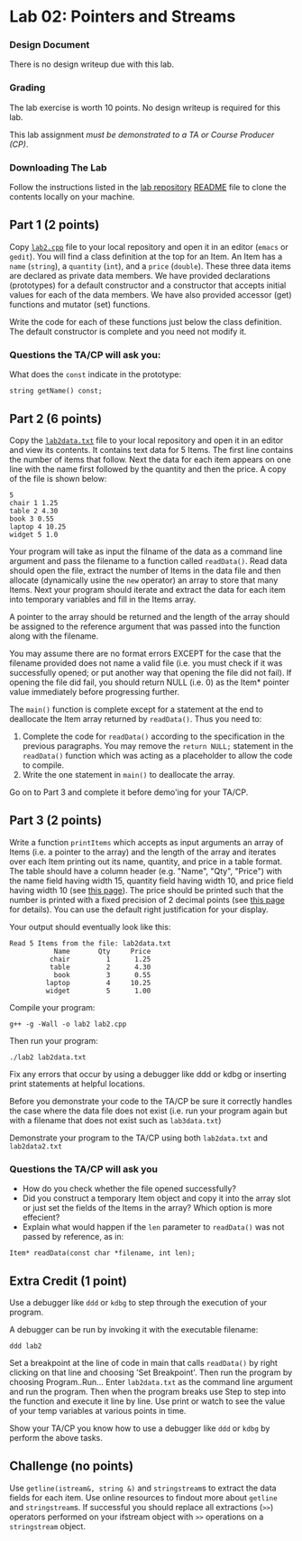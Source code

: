 Lab 02: Pointers and Streams
===========================

### Design Document
There is no design writeup due with this lab.

### Grading
The lab exercise is worth 10 points. No design writeup is required for this lab.

This lab assignment *must be demonstrated to a TA or Course Producer (CP)*.

### Downloading The Lab
Follow the instructions listed in the [lab repository](https://github.com/usc-csci102-spring2013/labs) [README](https://github.com/usc-csci102-spring2013/labs/blob/master/README.md) file to clone the contents locally on your machine.

## Part 1 (2 points)
Copy [`lab2.cpp`](https://github.com/usc-csci102-spring2013/labs/blob/master/lab02/lab2.cpp) file to your local repository and open it in an editor (`emacs` or `gedit`).  You will find a class definition at the top for an Item. An Item has a `name` (`string`), a `quantity` (`int`), and a `price` (`double`).  These three data items are declared as private data members. We have provided declarations (prototypes) for a default constructor and a constructor that accepts initial values for each of the data members. We have also provided accessor (get) functions and mutator (set) functions.

Write the code for each of these functions just below the class definition.  The default constructor is complete and you need not modify it.

### Questions the TA/CP will ask you:
What does the `const` indicate in the prototype: 
```
string getName() const;
```

## Part 2 (6 points)
Copy the [`lab2data.txt`](https://github.com/usc-csci102-spring2013/labs/blob/master/lab02/lab2data.txt) file to your local repository and open it in an editor and view its contents. It contains text data for 5 Items. The first line contains the number of items that follow.  Next the data for each item appears on one line with the name first followed by the quantity and then the price. A copy of the file is shown below:
```
5
chair 1 1.25
table 2 4.30
book 3 0.55
laptop 4 10.25
widget 5 1.0
```

Your program will take as input the filname of the data as a command line argument and pass the filename to a function called `readData()`.  Read data should open the file, extract the number of Items in the data file and then allocate (dynamically usine the `new` operator) an array to store that many Items.  Next your program should iterate and extract the data for each item into temporary variables and fill in the Items array.

A pointer to the array should be returned and the length of the array should be assigned to the reference argument that was passed into the function along with the filename.

You may assume there are no format errors EXCEPT for the case that the filename provided does not name a valid file (i.e. you must check if it was successfully opened; or put another way that opening the file did not fail). If opening the file did fail, you should return NULL (i.e. 0) as the Item* pointer value immediately before progressing further.

The `main()` function is complete except for a statement at the end to deallocate the Item array returned
by `readData()`.  Thus you need to:
  1. Complete the code for `readData()` according to the specification in the previous paragraphs. You may remove the `return NULL;` statement in the `readData()` function which was acting as a placeholder to allow the code to compile.
  1. Write the one statement in `main()` to deallocate the array.

Go on to Part 3 and complete it before demo'ing for your TA/CP.


## Part 3 (2 points)
Write a function `printItems` which accepts as input arguments an array of Items (i.e. a pointer to the array) and the length of the array and iterates over each Item printing out its name, quantity, and price in a table format. The table should have a column header (e.g. "Name", "Qty", "Price") with the name field having width 15, quantity field having width 10, and price field having width 10 (see [this page](http://www.cplusplus.com/reference/iomanip/setw/)).
The price should be printed such that the number is printed with a fixed precision of 2 decimal points (see [this page](http://www.cplusplus.com/reference/iomanip/setprecision/) for details). You can use the default right justification for your display.

Your output should eventually look like this:
```
Read 5 Items from the file: lab2data.txt
           Name       Qty     Price
          chair         1      1.25
          table         2      4.30
           book         3      0.55
         laptop         4     10.25
         widget         5      1.00
```

Compile your program:
```shell
g++ -g -Wall -o lab2 lab2.cpp
```

Then run your program:
```shell
./lab2 lab2data.txt
```

Fix any errors that occur by using a debugger like ddd or kdbg or inserting print statements at helpful locations.

Before you demonstrate your code to the TA/CP be sure it correctly handles the case where the data file
does not exist (i.e. run your program again but with a filename that does not exist such as `lab3data.txt`)

Demonstrate your program to the TA/CP using both `lab2data.txt` and `lab2data2.txt`

### Questions the TA/CP will ask you
  - How do you check whether the file opened successfully?
  - Did you construct a temporary Item object and copy it into the array slot or just set the fields of the Items in the array?  Which option is more effecient?
  - Explain what would happen if the `len` parameter to `readData()` was not passed by reference, as in:
  ```
  Item* readData(const char *filename, int len);
  ```

## Extra Credit (1 point)
Use a debugger like `ddd` or `kdbg` to step through the execution of your program.

A debugger can be run by invoking it with the executable filename:
```shell
ddd lab2
```

Set a breakpoint at the line of code in main that calls `readData()` by right clicking on that line and choosing 'Set Breakpoint'. Then run the program by choosing Program..Run...  Enter `lab2data.txt` as the command line argument and run the program.  Then when the program breaks use Step to step into the function and execute it line by line.  Use print or watch to see the value of your temp variables at various points in time.

Show your TA/CP you know how to use a debugger like `ddd` or `kdbg` by perform the above tasks.

## Challenge (no points)
Use `getline(istream&, string &)` and `stringstream`s to extract the data fields for each item. Use online resources to findout more about `getline` and `stringstream`s. If successful you should replace all extractions (`>>`) operators performed on your ifstream object with `>>` operations on a `stringstream` object.

